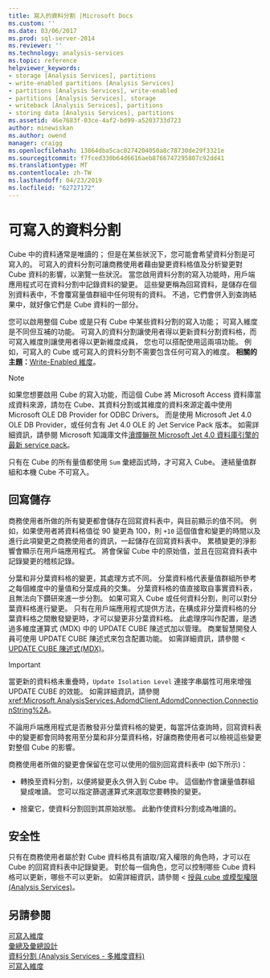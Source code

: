 ```yaml
---
title: 寫入的資料分割 |Microsoft Docs
ms.custom: ''
ms.date: 03/06/2017
ms.prod: sql-server-2014
ms.reviewer: ''
ms.technology: analysis-services
ms.topic: reference
helpviewer_keywords:
- storage [Analysis Services], partitions
- write-enabled partitions [Analysis Services]
- partitions [Analysis Services], write-enabled
- partitions [Analysis Services], storage
- writeback [Analysis Services], partitions
- storing data [Analysis Services], partitions
ms.assetid: 46e7683f-03ce-4af2-bd99-a5203733d723
author: minewiskan
ms.author: owend
manager: craigg
ms.openlocfilehash: 13864dba5cac0274204050a8c78730de29f3321e
ms.sourcegitcommit: f7fced330b64d6616aeb8766747295807c92dd41
ms.translationtype: MT
ms.contentlocale: zh-TW
ms.lasthandoff: 04/23/2019
ms.locfileid: "62727172"
---
```

# <a name="write-enabled-partitions"></a>可寫入的資料分割
  Cube 中的資料通常是唯讀的； 但是在某些狀況下，您可能會希望資料分割是可寫入的。 可寫入的資料分割可讓商務使用者藉由變更資料格值及分析變更對 Cube 資料的影響，以瀏覽一些狀況。 當您啟用資料分割的寫入功能時，用戶端應用程式可在資料分割中記錄資料的變更。 這些變更稱為回寫資料，是儲存在個別資料表中，不會覆寫量值群組中任何現有的資料。 不過，它們會併入到查詢結果中，就好像它們是 Cube 資料的一部分。  
  
 您可以啟用整個 Cube 或是只有 Cube 中某些資料分割的寫入功能； 可寫入維度是不同但互補的功能。 可寫入的資料分割讓使用者得以更新資料分割資料格，而可寫入維度則讓使用者得以更新維度成員， 您也可以搭配使用這兩項功能。 例如，可寫入的 Cube 或可寫入的資料分割不需要包含任何可寫入的維度。 **相關的主題：**[Write-Enabled 維度](../multidimensional-models-olap-logical-dimension-objects/write-enabled-dimensions.md)。  
  
> [!NOTE]  
>  如果您想要啟用 Cube 的寫入功能，而這個 Cube 將 Microsoft Access 資料庫當成資料來源，請勿在 Cube、其資料分割或其維度的資料來源定義中使用 Microsoft OLE DB Provider for ODBC Drivers。 而是使用 Microsoft Jet 4.0 OLE DB Provider，或任何含有 Jet 4.0 OLE 的 Jet Service Pack 版本。 如需詳細資訊，請參閱 Microsoft 知識庫文件[濆爧髍孮 Microsoft Jet 4.0 資料庫引擎的最新 service pack](https://support.microsoft.com/?kbid=239114)。  
  
 只有在 Cube 的所有量值都使用 `Sum` 彙總函式時，才可寫入 Cube。 連結量值群組和本機 Cube 不可寫入。  
  
## <a name="writeback-storage"></a>回寫儲存  
 商務使用者所做的所有變更都會儲存在回寫資料表中，與目前顯示的值不同。 例如，如果使用者將資料格值從 90 變更為 100，則 `+10` 這個值會和變更的時間以及進行此項變更之商務使用者的資訊，一起儲存在回寫資料表中。 累積變更的淨影響會顯示在用戶端應用程式。 將會保留 Cube 中的原始值，並且在回寫資料表中記錄變更的稽核記錄。  
  
 分葉和非分葉資料格的變更，其處理方式不同。 分葉資料格代表量值群組所參考之每個維度中的量值和分葉成員的交集。 分葉資料格的值直接取自事實資料表，且無法向下鑽研來進一步分割。 如果可寫入 Cube 或任何資料分割，則可以對分葉資料格進行變更。 只有在用戶端應用程式提供方法，在構成非分葉資料格的分葉資料格之間散發變更時，才可以變更非分葉資料格。 此處理序叫作配置，是透過多維度運算式 (MDX) 中的 UPDATE CUBE 陳述式加以管理。 商業智慧開發人員可使用 UPDATE CUBE 陳述式來包含配置功能。 如需詳細資訊，請參閱 < [UPDATE CUBE 陳述式&#40;MDX&#41;](/sql/mdx/mdx-data-manipulation-update-cube)。  
  
> [!IMPORTANT]  
>  當更新的資料格未重疊時，`Update Isolation Level` 連接字串屬性可用來增強 UPDATE CUBE 的效能。 如需詳細資訊，請參閱<xref:Microsoft.AnalysisServices.AdomdClient.AdomdConnection.ConnectionString%2A>。  
  
 不論用戶端應用程式是否散發非分葉資料格的變更，每當評估查詢時，回寫資料表中的變更都會同時套用至分葉和非分葉資料格，好讓商務使用者可以檢視這些變更對整個 Cube 的影響。  
  
 商務使用者所做的變更會保留在您可以使用的個別回寫資料表中 (如下所示)：  
  
-   轉換至資料分割，以便將變更永久併入到 Cube 中。 這個動作會讓量值群組變成唯讀。 您可以指定篩選運算式來選取您要轉換的變更。  
  
-   捨棄它，使資料分割回到其原始狀態。 此動作使資料分割成為唯讀的。  
  
## <a name="security"></a>安全性  
 只有在商務使用者屬於對 Cube 資料格具有讀取/寫入權限的角色時，才可以在 Cube 的回寫資料表中記錄變更。 對於每一個角色，您可以控制哪些 Cube 資料格可以更新，哪些不可以更新。 如需詳細資訊，請參閱 <<c0> [ 授與 cube 或模型權限&#40;Analysis Services&#41;](../multidimensional-models/grant-cube-or-model-permissions-analysis-services.md)。</c0>  
  
## <a name="see-also"></a>另請參閱  
 [可寫入維度](../multidimensional-models-olap-logical-dimension-objects/write-enabled-dimensions.md)   
 [彙總及彙總設計](../multidimensional-models-olap-logical-cube-objects/aggregations-and-aggregation-designs.md)   
 [資料分割 &#40;Analysis Services - 多維度資料&#41;](../multidimensional-models-olap-logical-cube-objects/partitions-analysis-services-multidimensional-data.md)   
 [可寫入維度](../multidimensional-models-olap-logical-dimension-objects/write-enabled-dimensions.md)  
  
  
